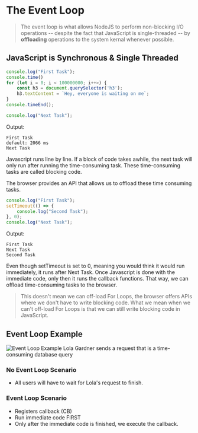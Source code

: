 # The Event Loop
> The event loop is what allows NodeJS to perform non-blocking I/O operations -- despite the fact that JavaScript is single-threaded -- by **offloading** operations to the system kernal whenever possible.

## JavaScript is Synchronous & Single Threaded
```javascript
console.log("First Task");
console.time()
for (let i = 0; i < 100000000; i++>) {
    const h3 = document.querySelector('h3');
    h3.textContent = `Hey, everyone is waiting on me`;
}
console.timeEnd();

console.log("Next Task");
```
Output:
```
First Task
default: 2066 ms
Next Task
```
Javascript runs line by line. If a block of code takes awhile, the next task will only run after running the time-consuming task. These time-consuming tasks are called blocking code.

The browser provides an API that allows us to offload these time consuming tasks.
```javascript
console.log("First Task");
setTimeout(() => {
    console.log("Second Task");
}, 0);
console.log("Next Task");
```
Output:
```
First Task
Next Task
Second Task
```
Even though setTimeout is set to 0, meaning you would think it would run immediately, it runs after Next Task. Once Javascript is done with the immediate code, only then it runs the callback functions. That way, we can offload time-consuming tasks to the browser.

> This doesn't mean we can off-load For Loops, the browser offers APIs where we don't have to write blocking code. What we mean when we can't off-load For Loops is that we can still write blocking code in JavaScript.

## Event Loop Example
![Event Loop Example](https://course-api.com/images/slides/slide-3.png)
Lola Gardner sends a request that is a time-consuming database query

### No Event Loop Scenario
- All users will have to wait for Lola's request to finish.
### Event Loop Scenario
- Registers callback (CB)
- Run immediate code FIRST
- Only after the immediate code is finished, we execute the callback.